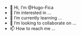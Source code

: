 - 👋 Hi, I’m @Hugo-Fica
- 👀 I’m interested in ...
- 🌱 I’m currently learning ...
- 💞️ I’m looking to collaborate on ...
- 📫 How to reach me ...

<!---
Hugo-Fica/Hugo-Fica is a ✨ special ✨ repository because its `README.md` (this file) appears on your GitHub profile.
You can click the Preview link to take a look at your changes.
--->
